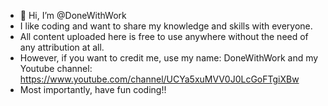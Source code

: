 - 👋 Hi, I’m @DoneWithWork
- I like coding and want to share my knowledge and skills with everyone.
- All content uploaded here is free to use anywhere without the need of any attribution at all. 
- However, if you want to credit me, use my name: DoneWithWork and my Youtube channel: https://www.youtube.com/channel/UCYa5xuMVV0J0LcGoFTgiXBw
- Most importantly, have fun coding!!
<!---
DoneWithWork/DoneWithWork is a ✨ special ✨ repository because its `README.md` (this file) appears on your GitHub profile.
You can click the Preview link to take a look at your changes.
--->
